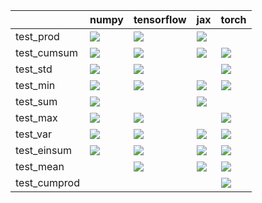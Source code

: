 |              | numpy                                                                                                                                                                                  | tensorflow                                                                                                                                                                             | jax                                                                                                                                                                                    | torch                                                                                                                                                                                  |
|:-------------|:---------------------------------------------------------------------------------------------------------------------------------------------------------------------------------------|:---------------------------------------------------------------------------------------------------------------------------------------------------------------------------------------|:---------------------------------------------------------------------------------------------------------------------------------------------------------------------------------------|:---------------------------------------------------------------------------------------------------------------------------------------------------------------------------------------|
| test_prod    | <a href="https://github.com/unifyai/ivy/actions/runs/3583558409" rel="noopener noreferrer" target="_blank"><img src=https://img.shields.io/badge/-success-success></a>                 | <a href="https://github.com/unifyai/ivy/actions/runs/3682210644/jobs/6229651757" rel="noopener noreferrer" target="_blank"><img src=https://img.shields.io/badge/-failure-red></a>     | <a href="https://github.com/unifyai/ivy/actions/runs/3682025139/jobs/6229268722" rel="noopener noreferrer" target="_blank"><img src=https://img.shields.io/badge/-failure-red></a>     |                                                                                                                                                                                        |
| test_cumsum  | <a href="https://github.com/unifyai/ivy/actions/runs/3682210644/jobs/6229659181" rel="noopener noreferrer" target="_blank"><img src=https://img.shields.io/badge/-failure-red></a>     | <a href="https://github.com/unifyai/ivy/actions/runs/3581948008" rel="noopener noreferrer" target="_blank"><img src=https://img.shields.io/badge/-success-success></a>                 | <a href="https://github.com/unifyai/ivy/actions/runs/3682210644/jobs/6229660374" rel="noopener noreferrer" target="_blank"><img src=https://img.shields.io/badge/-failure-red></a>     | <a href="https://github.com/unifyai/ivy/actions/runs/3713110312/jobs/6295473517" rel="noopener noreferrer" target="_blank"><img src=https://img.shields.io/badge/-success-success></a> |
| test_std     | <a href="https://github.com/unifyai/ivy/actions/runs/3620604144/jobs/6103049882" rel="noopener noreferrer" target="_blank"><img src=https://img.shields.io/badge/-success-success></a> | <a href="null" rel="noopener noreferrer" target="_blank"><img src=https://img.shields.io/badge/-success-success></a>                                                                   |                                                                                                                                                                                        | <a href="https://github.com/unifyai/ivy/actions/runs/3713254496/jobs/6295726828" rel="noopener noreferrer" target="_blank"><img src=https://img.shields.io/badge/-success-success></a> |
| test_min     | <a href="https://github.com/unifyai/ivy/actions/runs/3713254496/jobs/6295736382" rel="noopener noreferrer" target="_blank"><img src=https://img.shields.io/badge/-failure-red></a>     | <a href="https://github.com/unifyai/ivy/actions/runs/3620604144/jobs/6103069611" rel="noopener noreferrer" target="_blank"><img src=https://img.shields.io/badge/-success-success></a> | <a href="https://github.com/unifyai/ivy/actions/runs/3620604144/jobs/6103071718" rel="noopener noreferrer" target="_blank"><img src=https://img.shields.io/badge/-success-success></a> | <a href="https://github.com/unifyai/ivy/actions/runs/3713254496/jobs/6295736987" rel="noopener noreferrer" target="_blank"><img src=https://img.shields.io/badge/-success-success></a> |
| test_sum     | <a href="https://github.com/unifyai/ivy/actions/runs/3689117812/jobs/6244706888" rel="noopener noreferrer" target="_blank"><img src=https://img.shields.io/badge/-failure-red></a>     |                                                                                                                                                                                        | <a href="https://github.com/unifyai/ivy/actions/runs/3682210644/jobs/6229653541" rel="noopener noreferrer" target="_blank"><img src=https://img.shields.io/badge/-failure-red></a>     |                                                                                                                                                                                        |
| test_max     | <a href="https://github.com/unifyai/ivy/actions/runs/3691601582/jobs/6249752076" rel="noopener noreferrer" target="_blank"><img src=https://img.shields.io/badge/-failure-red></a>     | <a href="https://github.com/unifyai/ivy/actions/runs/3691601582/jobs/6249759909" rel="noopener noreferrer" target="_blank"><img src=https://img.shields.io/badge/-failure-red></a>     |                                                                                                                                                                                        | <a href="https://github.com/unifyai/ivy/actions/runs/3713254496/jobs/6295735050" rel="noopener noreferrer" target="_blank"><img src=https://img.shields.io/badge/-success-success></a> |
| test_var     | <a href="https://github.com/unifyai/ivy/actions/runs/3713110312/jobs/6295467972" rel="noopener noreferrer" target="_blank"><img src=https://img.shields.io/badge/-success-success></a> | <a href="null" rel="noopener noreferrer" target="_blank"><img src=https://img.shields.io/badge/-success-success></a>                                                                   | <a href="https://github.com/unifyai/ivy/actions/runs/3713254496/jobs/6295735050" rel="noopener noreferrer" target="_blank"><img src=https://img.shields.io/badge/-success-success></a> | <a href="https://github.com/unifyai/ivy/actions/runs/3691601582/jobs/6249763487" rel="noopener noreferrer" target="_blank"><img src=https://img.shields.io/badge/-failure-red></a>     |
| test_einsum  | <a href="https://github.com/unifyai/ivy/actions/runs/3713110312/jobs/6295455817" rel="noopener noreferrer" target="_blank"><img src=https://img.shields.io/badge/-success-success></a> | <a href="https://github.com/unifyai/ivy/actions/runs/3672168480/jobs/6208095819" rel="noopener noreferrer" target="_blank"><img src=https://img.shields.io/badge/-success-success></a> | <a href="https://github.com/unifyai/ivy/actions/runs/3682210644/jobs/6229666090" rel="noopener noreferrer" target="_blank"><img src=https://img.shields.io/badge/-failure-red></a>     | <a href="https://github.com/unifyai/ivy/actions/runs/3682210644/jobs/6229651757" rel="noopener noreferrer" target="_blank"><img src=https://img.shields.io/badge/-failure-red></a>     |
| test_mean    |                                                                                                                                                                                        | <a href="https://github.com/unifyai/ivy/actions/runs/3620604144/jobs/6103047125" rel="noopener noreferrer" target="_blank"><img src=https://img.shields.io/badge/-success-success></a> | <a href="https://github.com/unifyai/ivy/actions/runs/3620604144/jobs/6103062152" rel="noopener noreferrer" target="_blank"><img src=https://img.shields.io/badge/-success-success></a> | <a href="https://github.com/unifyai/ivy/actions/runs/3691601582/jobs/6249766020" rel="noopener noreferrer" target="_blank"><img src=https://img.shields.io/badge/-failure-red></a>     |
| test_cumprod |                                                                                                                                                                                        |                                                                                                                                                                                        |                                                                                                                                                                                        | <a href="https://github.com/unifyai/ivy/actions/runs/3648360752/jobs/6161693948" rel="noopener noreferrer" target="_blank"><img src=https://img.shields.io/badge/-success-success></a> |